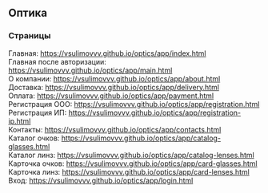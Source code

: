 ## Оптика
### Страницы

Главная: https://vsulimovvv.github.io/optics/app/index.html  
Главная после авторизации: https://vsulimovvv.github.io/optics/app/main.html  
О компании: https://vsulimovvv.github.io/optics/app/about.html  
Доставка: https://vsulimovvv.github.io/optics/app/delivery.html  
Оплата: https://vsulimovvv.github.io/optics/app/payment.html  
Регистрация ООО: https://vsulimovvv.github.io/optics/app/registration.html  
Регистрация ИП: https://vsulimovvv.github.io/optics/app/registration-ip.html  
Контакты: https://vsulimovvv.github.io/optics/app/contacts.html  
Каталог очков: https://vsulimovvv.github.io/optics/app/catalog-glasses.html  
Каталог линз: https://vsulimovvv.github.io/optics/app/catalog-lenses.html  
Карточка очков: https://vsulimovvv.github.io/optics/app/card-glasses.html  
Карточка линз: https://vsulimovvv.github.io/optics/app/card-lenses.html  
Вход: https://vsulimovvv.github.io/optics/app/login.html  